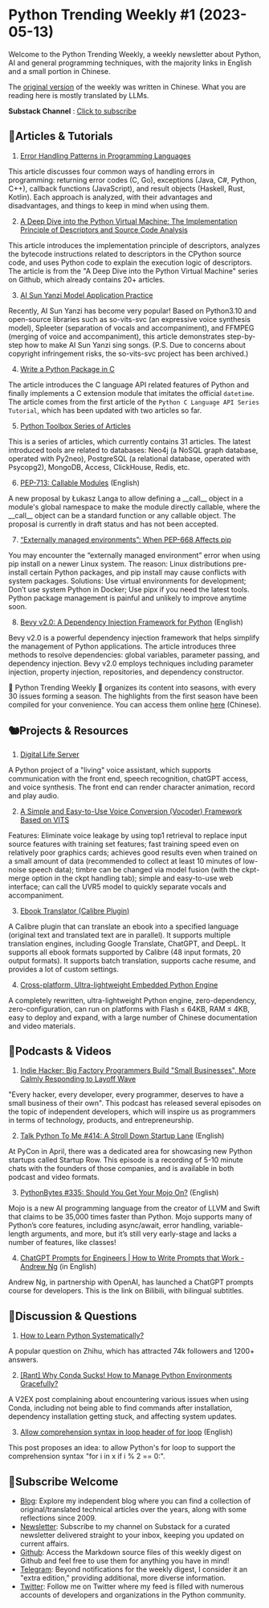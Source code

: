 # Python Trending Weekly #1 (2023-05-13)

Welcome to the Python Trending Weekly, a weekly newsletter about Python, AI and general programming techniques, with the majority links in English and a small portion in Chinese. 

The [original version](https://pythoncat.top/posts/2023-05-13-weekly) of the weekly  was written in Chinese. What you are reading here is mostly translated by LLMs. 

**Substack Channel** : [Click to subscribe](https://pythoncat.substack.com/s/python-trending-weekly) 

## 🦄Articles & Tutorials

1. [Error Handling Patterns in Programming Languages](https://pythoncat.top/posts/2023-05-08-error)

This article discusses four common ways of handling errors in programming: returning error codes (C, Go), exceptions (Java, C#, Python, C++), callback functions (JavaScript), and result objects (Haskell, Rust, Kotlin). Each approach is analyzed, with their advantages and disadvantages, and things to keep in mind when using them.

2. [A Deep Dive into the Python Virtual Machine: The Implementation Principle of Descriptors and Source Code Analysis](https://github.com/Chang-LeHung/dive-into-cpython/blob/master/obsy/03decriptor.md)

This article introduces the implementation principle of descriptors, analyzes the bytecode instructions related to descriptors in the CPython source code, and uses Python code to explain the execution logic of descriptors. The article is from the "A Deep Dive into the Python Virtual Machine" series on Github, which already contains 20+ articles.

3. [AI Sun Yanzi Model Application Practice](https://v3u.cn/a_id_310)

Recently, AI Sun Yanzi has become very popular! Based on Python3.10 and open-source libraries such as so-vits-svc (an expressive voice synthesis model), Spleeter (separation of vocals and accompaniment), and FFMPEG (merging of voice and accompaniment), this article demonstrates step-by-step how to make AI Sun Yanzi sing songs. (P.S. Due to concerns about copyright infringement risks, the so-vits-svc project has been archived.)

4. [Write a Python Package in C](https://juejin.cn/post/7229485914219642941)

The article introduces the C language API related features of Python and finally implements a C extension module that imitates the official `datetime`. The article comes from the first article of the `Python C Language API Series Tutorial`, which has been updated with two articles so far.

5. [Python Toolbox Series of Articles](https://www.cnblogs.com/shanxihualu/p/17391082.html)

This is a series of articles, which currently contains 31 articles. The latest introduced tools are related to databases: Neo4j (a NoSQL graph database, operated with Py2neo), PostgreSQL (a relational database, operated with Psycopg2), MongoDB, Access, ClickHouse, Redis, etc.

6. [PEP-713: Callable Modules](https://peps.python.org/pep-0713) (English)

A new proposal by Łukasz Langa to allow defining a \_\_call\_\_ object in a module's global namespace to make the module directly callable, where the \_\_call\_\_ object can be a standard function or any callable object. The proposal is currently in draft status and has not been accepted.

7. [“Externally managed environments”: When PEP-668 Affects pip](https://pythonspeed.com/articles/externally-managed-environment-pep-668)

You may encounter the “externally managed environment” error when using pip install on a newer Linux system. The reason: Linux distributions pre-install certain Python packages, and pip install may cause conflicts with system packages. Solutions: Use virtual environments for development; Don’t use system Python in Docker; Use pipx if you need the latest tools. Python package management is painful and unlikely to improve anytime soon.

8. [Bevy v2.0: A Dependency Injection Framework for Python](https://blog.zech.codes/bevy-v2) (English)

Bevy v2.0 is a powerful dependency injection framework that helps simplify the management of Python applications. The article introduces three methods to resolve dependencies: global variables, parameter passing, and dependency injection. Bevy v2.0 employs techniques including parameter injection, property injection, repositories, and dependency constructor.

🎁 Python Trending Weekly 🎁 organizes its content into seasons, with every 30 issues forming a season. The highlights from the first season have been compiled for your convenience. You can access them online [here](https://pythoncat.top/posts/2023-12-11-weekly) (Chinese).

## 🐿️Projects & Resources

1. [Digital Life Server](https://github.com/zixiiu/Digital_Life_Server)

A Python project of a "living" voice assistant, which supports communication with the front end, speech recognition, chatGPT access, and voice synthesis. The front end can render character animation, record and play audio.

2. [A Simple and Easy-to-Use Voice Conversion (Vocoder) Framework Based on VITS](https://github.com/RVC-Project/Retrieval-based-Voice-Conversion-WebUI)

Features: Eliminate voice leakage by using top1 retrieval to replace input source features with training set features; fast training speed even on relatively poor graphics cards; achieves good results even when trained on a small amount of data (recommended to collect at least 10 minutes of low-noise speech data); timbre can be changed via model fusion (with the ckpt-merge option in the ckpt handling tab); simple and easy-to-use web interface; can call the UVR5 model to quickly separate vocals and accompaniment.

3. [Ebook Translator (Calibre Plugin)](https://github.com/bookfere/Ebook-Translator-Calibre-Plugin)

A Calibre plugin that can translate an ebook into a specified language (original text and translated text are in parallel). It supports multiple translation engines, including Google Translate, ChatGPT, and DeepL. It supports all ebook formats supported by Calibre (48 input formats, 20 output formats). It supports batch translation, supports cache resume, and provides a lot of custom settings.

4. [Cross-platform, Ultra-lightweight Embedded Python Engine](https://github.com/pikasTech/PikaPython/blob/master/README_zh.md)

A completely rewritten, ultra-lightweight Python engine, zero-dependency, zero-configuration, can run on platforms with Flash ≤ 64KB, RAM ≤ 4KB, easy to deploy and expand, with a large number of Chinese documentation and video materials.

## 🐢Podcasts & Videos

1. [Indie Hacker: Big Factory Programmers Build "Small Businesses", More Calmly Responding to Layoff Wave](https://www.xiaoyuzhoufm.com/episode/6446499294d78eb3f74a01d8)

"Every hacker, every developer, every programmer, deserves to have a small business of their own". This podcast has released several episodes on the topic of independent developers, which will inspire us as programmers in terms of technology, products, and entrepreneurship.

2. [Talk Python To Me #414: A Stroll Down Startup Lane](https://talkpython.fm/episodes/show/414/a-stroll-down-startup-lane) (English)

At PyCon in April, there was a dedicated area for showcasing new Python startups called Startup Row. This episode is a recording of 5-10 minute chats with the founders of those companies, and is available in both podcast and video formats.

3. [PythonBytes #335: Should You Get Your Mojo On?](https://pythonbytes.fm/episodes/show/335/should-you-get-your-mojo-on) (English)

Mojo is a new AI programming language from the creator of LLVM and Swift that claims to be 35,000 times faster than Python. Mojo supports many of Python’s core features, including async/await, error handling, variable-length arguments, and more, but it’s still very early-stage and lacks a number of features, like classes!

4. [ChatGPT Prompts for Engineers | How to Write Prompts that Work - Andrew Ng](https://www.bilibili.com/video/BV14M4y147yH) (in English)

Andrew Ng, in partnership with OpenAI, has launched a ChatGPT prompts course for developers. This is the link on Bilibili, with bilingual subtitles.

## 🥂Discussion & Questions

1. [How to Learn Python Systematically?](https://www.zhihu.com/question/29138020)

A popular question on Zhihu, which has attracted 74k followers and 1200+ answers.

2. [[Rant] Why Conda Sucks! How to Manage Python Environments Gracefully?](https://www.v2ex.com/t/938669#reply88)

A V2EX post complaining about encountering various issues when using Conda, including not being able to find commands after installation, dependency installation getting stuck, and affecting system updates.

3. [Allow comprehension syntax in loop header of for loop](https://discuss.python.org/t/allow-comprehension-syntax-in-loop-header-of-for-loop/25864) (English)

This post proposes an idea: to allow Python's for loop to support the comprehension syntax "for i in x if i % 2 == 0:".

## 🐼Subscribe Welcome

- [Blog](https://pythoncat.top): Explore my independent blog where you can find a collection of original/translated technical articles over the years, along with some reflections since 2009.
- [Newsletter](https://pythoncat.substack.com/s/python-trending-weekly): Subscribe to my channel on Substack for a curated newsletter delivered straight to your inbox, keeping you updated on current affairs.
- [Github](https://github.com/chinesehuazhou/python-weekly): Access the Markdown source files of this weekly digest on Github and feel free to use them for anything you have in mind!
- [Telegram](https://t.me/pythontrendingweekly): Beyond notifications for the weekly digest, I consider it an "extra edition," providing additional, more diverse information.
- [Twitter](https://twitter.com/chinesehuazhou): Follow me on Twitter where my feed is filled with numerous accounts of developers and organizations in the Python community.